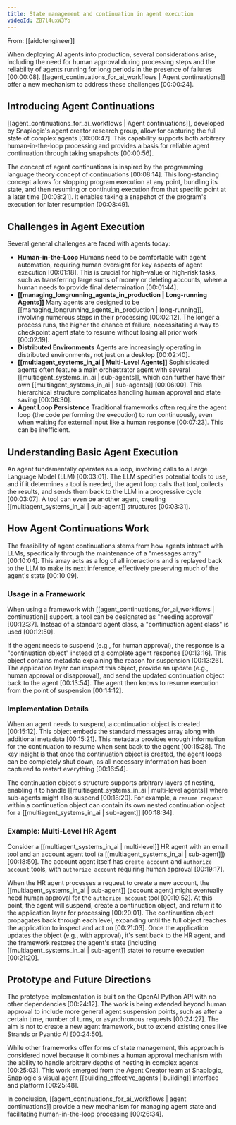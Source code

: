 ```yaml
---
title: State management and continuation in agent execution
videoId: ZB7l4uxW3Yo
---
```


From: [[aidotengineer]] <br/> 

When deploying AI agents into production, several considerations arise, including the need for human approval during processing steps and the reliability of agents running for long periods in the presence of failures <a class="yt-timestamp" data-t="00:00:08">[00:00:08]</a>. [[agent_continuations_for_ai_workflows | Agent continuations]] offer a new mechanism to address these challenges <a class="yt-timestamp" data-t="00:00:24">[00:00:24]</a>.

## Introducing Agent Continuations

[[agent_continuations_for_ai_workflows | Agent continuations]], developed by Snaplogic's agent creator research group, allow for capturing the full state of complex agents <a class="yt-timestamp" data-t="00:00:47">[00:00:47]</a>. This capability supports both arbitrary human-in-the-loop processing and provides a basis for reliable agent continuation through taking snapshots <a class="yt-timestamp" data-t="00:00:56">[00:00:56]</a>.

The concept of agent continuations is inspired by the programming language theory concept of continuations <a class="yt-timestamp" data-t="00:08:14">[00:08:14]</a>. This long-standing concept allows for stopping program execution at any point, bundling its state, and then resuming or continuing execution from that specific point at a later time <a class="yt-timestamp" data-t="00:08:21">[00:08:21]</a>. It enables taking a snapshot of the program's execution for later resumption <a class="yt-timestamp" data-t="00:08:49">[00:08:49]</a>.

## Challenges in Agent Execution

Several general challenges are faced with agents today:
*   **Human-in-the-Loop** Humans need to be comfortable with agent automation, requiring human oversight for key aspects of agent execution <a class="yt-timestamp" data-t="00:01:18">[00:01:18]</a>. This is crucial for high-value or high-risk tasks, such as transferring large sums of money or deleting accounts, where a human needs to provide final determination <a class="yt-timestamp" data-t="00:01:44">[00:01:44]</a>.
*   **[[managing_longrunning_agents_in_production | Long-running Agents]]** Many agents are designed to be [[managing_longrunning_agents_in_production | long-running]], involving numerous steps in their processing <a class="yt-timestamp" data-t="00:02:12">[00:02:12]</a>. The longer a process runs, the higher the chance of failure, necessitating a way to checkpoint agent state to resume without losing all prior work <a class="yt-timestamp" data-t="00:02:19">[00:02:19]</a>.
*   **Distributed Environments** Agents are increasingly operating in distributed environments, not just on a desktop <a class="yt-timestamp" data-t="00:02:40">[00:02:40]</a>.
*   **[[multiagent_systems_in_ai | Multi-Level Agents]]** Sophisticated agents often feature a main orchestrator agent with several [[multiagent_systems_in_ai | sub-agents]], which can further have their own [[multiagent_systems_in_ai | sub-agents]] <a class="yt-timestamp" data-t="00:06:00">[00:06:00]</a>. This hierarchical structure complicates handling human approval and state saving <a class="yt-timestamp" data-t="00:06:30">[00:06:30]</a>.
*   **Agent Loop Persistence** Traditional frameworks often require the agent loop (the code performing the execution) to run continuously, even when waiting for external input like a human response <a class="yt-timestamp" data-t="00:07:23">[00:07:23]</a>. This can be inefficient.

## Understanding Basic Agent Execution

An agent fundamentally operates as a loop, involving calls to a Large Language Model (LLM) <a class="yt-timestamp" data-t="00:03:01">[00:03:01]</a>. The LLM specifies potential tools to use, and if it determines a tool is needed, the agent loop calls that tool, collects the results, and sends them back to the LLM in a progressive cycle <a class="yt-timestamp" data-t="00:03:07">[00:03:07]</a>. A tool can even be another agent, creating [[multiagent_systems_in_ai | sub-agent]] structures <a class="yt-timestamp" data-t="00:03:31">[00:03:31]</a>.

## How Agent Continuations Work

The feasibility of agent continuations stems from how agents interact with LLMs, specifically through the maintenance of a "messages array" <a class="yt-timestamp" data-t="00:10:04">[00:10:04]</a>. This array acts as a log of all interactions and is replayed back to the LLM to make its next inference, effectively preserving much of the agent's state <a class="yt-timestamp" data-t="00:10:09">[00:10:09]</a>.

### Usage in a Framework

When using a framework with [[agent_continuations_for_ai_workflows | continuation]] support, a tool can be designated as "needing approval" <a class="yt-timestamp" data-t="00:12:37">[00:12:37]</a>. Instead of a standard agent class, a "continuation agent class" is used <a class="yt-timestamp" data-t="00:12:50">[00:12:50]</a>.

If the agent needs to suspend (e.g., for human approval), the response is a "continuation object" instead of a complete agent response <a class="yt-timestamp" data-t="00:13:16">[00:13:16]</a>. This object contains metadata explaining the reason for suspension <a class="yt-timestamp" data-t="00:13:26">[00:13:26]</a>. The application layer can inspect this object, provide an update (e.g., human approval or disapproval), and send the updated continuation object back to the agent <a class="yt-timestamp" data-t="00:13:54">[00:13:54]</a>. The agent then knows to resume execution from the point of suspension <a class="yt-timestamp" data-t="00:14:12">[00:14:12]</a>.

### Implementation Details

When an agent needs to suspend, a continuation object is created <a class="yt-timestamp" data-t="00:15:12">[00:15:12]</a>. This object embeds the standard messages array along with additional metadata <a class="yt-timestamp" data-t="00:15:21">[00:15:21]</a>. This metadata provides enough information for the continuation to resume when sent back to the agent <a class="yt-timestamp" data-t="00:15:28">[00:15:28]</a>. The key insight is that once the continuation object is created, the agent loops can be completely shut down, as all necessary information has been captured to restart everything <a class="yt-timestamp" data-t="00:16:54">[00:16:54]</a>.

The continuation object's structure supports arbitrary layers of nesting, enabling it to handle [[multiagent_systems_in_ai | multi-level agents]] where sub-agents might also suspend <a class="yt-timestamp" data-t="00:18:20">[00:18:20]</a>. For example, a `resume request` within a continuation object can contain its own nested continuation object for a [[multiagent_systems_in_ai | sub-agent]] <a class="yt-timestamp" data-t="00:18:34">[00:18:34]</a>.

### Example: Multi-Level HR Agent

Consider a [[multiagent_systems_in_ai | multi-level]] HR agent with an email tool and an account agent tool (a [[multiagent_systems_in_ai | sub-agent]]) <a class="yt-timestamp" data-t="00:18:50">[00:18:50]</a>. The account agent itself has `create account` and `authorize account` tools, with `authorize account` requiring human approval <a class="yt-timestamp" data-t="00:19:17">[00:19:17]</a>.

When the HR agent processes a request to create a new account, the [[multiagent_systems_in_ai | sub-agent]] (account agent) might eventually need human approval for the `authorize account` tool <a class="yt-timestamp" data-t="00:19:52">[00:19:52]</a>. At this point, the agent will suspend, create a continuation object, and return it to the application layer for processing <a class="yt-timestamp" data-t="00:20:01">[00:20:01]</a>. The continuation object propagates back through each level, expanding until the full object reaches the application to inspect and act on <a class="yt-timestamp" data-t="00:21:03">[00:21:03]</a>. Once the application updates the object (e.g., with approval), it's sent back to the HR agent, and the framework restores the agent's state (including [[multiagent_systems_in_ai | sub-agent]] state) to resume execution <a class="yt-timestamp" data-t="00:21:20">[00:21:20]</a>.

## Prototype and Future Directions

The prototype implementation is built on the OpenAI Python API with no other dependencies <a class="yt-timestamp" data-t="00:24:12">[00:24:12]</a>. The work is being extended beyond human approval to include more general agent suspension points, such as after a certain time, number of turns, or asynchronous requests <a class="yt-timestamp" data-t="00:24:27">[00:24:27]</a>. The aim is not to create a new agent framework, but to extend existing ones like Strands or Pyantic AI <a class="yt-timestamp" data-t="00:24:50">[00:24:50]</a>.

While other frameworks offer forms of state management, this approach is considered novel because it combines a human approval mechanism with the ability to handle arbitrary depths of nesting in complex agents <a class="yt-timestamp" data-t="00:25:03">[00:25:03]</a>. This work emerged from the Agent Creator team at Snaplogic, Snaplogic's visual agent [[building_effective_agents | building]] interface and platform <a class="yt-timestamp" data-t="00:25:48">[00:25:48]</a>.

In conclusion, [[agent_continuations_for_ai_workflows | agent continuations]] provide a new mechanism for managing agent state and facilitating human-in-the-loop processing <a class="yt-timestamp" data-t="00:26:34">[00:26:34]</a>.